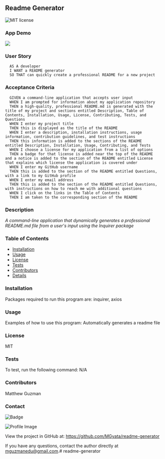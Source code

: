   ## Readme Generator 
  
  ![MIT license](http://img.shields.io/badge/license-MIT-brightgreen.svg)
  
  ### App Demo
  ![](images/readme-generator.gif)
  
  ### User Story
  
  ```text
    AS A developer
    I WANT a README generator
    SO THAT can quickly create a professional README for a new project
  ```
  
  ### Acceptance Criteria
  
  ```text
    GIVEN a command-line application that accepts user input
    WHEN I am prompted for information about my application repository
    THEN a high-quality, professional README.md is generated with the title of my project and sections entitled Description, Table of Contents, Installation, Usage, License, Contributing, Tests, and Questions
    WHEN I enter my project title
    THEN this is displayed as the title of the README
    WHEN I enter a description, installation instructions, usage information, contribution guidelines, and test instructions
    THEN this information is added to the sections of the README entitled Description, Installation, Usage, Contributing, and Tests
    WHEN I choose a license for my application from a list of options
    THEN a badge for that license is added near the top of the README and a notice is added to the section of the README entitled License that explains which license the application is covered under
    WHEN I enter my GitHub username
    THEN this is added to the section of the README entitled Questions, with a link to my GitHub profile
    WHEN I enter my email address
    THEN this is added to the section of the README entitled Questions, with instructions on how to reach me with additional questions
    WHEN I click on the links in the Table of Contents
    THEN I am taken to the corresponding section of the README
  ```
  
  ### Description
   *A command-line application that dynamically generates a professional README.md file from a user's input using the Inquirer package*
    
  ### Table of Contents
  - [Installation](#installation)
  - [Usage](#usage)
  - [License](#license)
  - [Tests](#tests)
  - [Contributors](#contributors)
  - [Details](#details)
  
  ### Installation
  Packages required to run this program are: inquirer, axios
  
  ### Usage
  Examples of how to use this program: Automatically generates a readme file
  
  ### License
  MIT
  
  ### Tests
  To test, run the following command: N/A
  
  ### Contributors
  Matthew Guzman
  
  ### Contact
  
![Badge](https://img.shields.io/badge/Github-Mgyata-4cbbb9) 
  
![Profile Image](https://github.com/MGyata.png?size=50)
  
View the project in GitHub at: https://github.com/MGyata/readme-generator
  
If you have any questions, contact the author directly at mguzmanedu@gmail.com.# readme-generator
